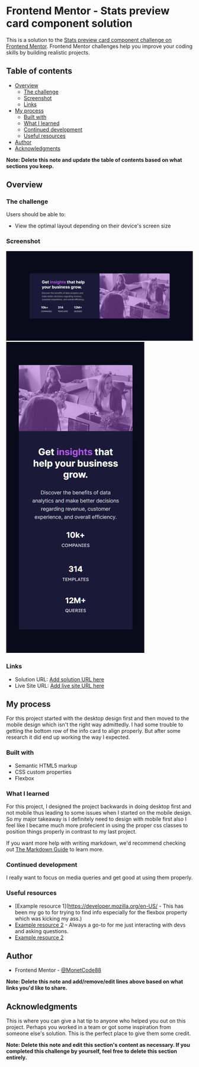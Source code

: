 # Frontend Mentor - Stats preview card component solution

This is a solution to the [Stats preview card component challenge on Frontend Mentor](https://www.frontendmentor.io/challenges/stats-preview-card-component-8JqbgoU62). Frontend Mentor challenges help you improve your coding skills by building realistic projects.

## Table of contents

- [Overview](#overview)
  - [The challenge](#the-challenge)
  - [Screenshot](#screenshot)
  - [Links](#links)
- [My process](#my-process)
  - [Built with](#built-with)
  - [What I learned](#what-i-learned)
  - [Continued development](#continued-development)
  - [Useful resources](#useful-resources)
- [Author](#author)
- [Acknowledgments](#acknowledgments)

**Note: Delete this note and update the table of contents based on what sections you keep.**

## Overview

### The challenge

Users should be able to:

- View the optimal layout depending on their device's screen size

### Screenshot

![](images/My-Desktop-Solution.jpg)
![](images/My-Mobile-Solution.jpg)

### Links

- Solution URL: [Add solution URL here](https://github.com/MonetCode88/Stats-preview-card-component-main)
- Live Site URL: [Add live site URL here](https://monetcode88.github.io/Stats-preview-card-component-main/)

## My process

For this project started with the desktop design first and then moved to the mobile design which isn't the right way admittedly. I had some trouble to getting the bottom row of the info card to align properly. But after some research it did end up working the way I expected.

### Built with

- Semantic HTML5 markup
- CSS custom properties
- Flexbox

### What I learned

For this project, I designed the project backwards in doing desktop first and not mobile thus leading to some issues when I started on the mobile design. So my major takeaway is I definitely need to design with mobile first
also I feel like I became much more profecient in using the proper css classes to position things properly in contrast to my last project.

If you want more help with writing markdown, we'd recommend checking out [The Markdown Guide](https://www.markdownguide.org/) to learn more.

### Continued development

I really want to focus on media queries and get good at using them properly.

### Useful resources

- [Example resource 1](https://developer.mozilla.org/en-US/ - This has been my go to for trying to find info especially for the flexbox property which was kicking my ass.)
- [Example resource 2](https://stackoverflow.com/) - Always a go-to for me just interacting with devs and asking questions.
- [Example resource 2](https://www.w3schools.com/)

## Author

- Frontend Mentor - [@MonetCode88](https://www.frontendmentor.io/profile/MonetCode88)

**Note: Delete this note and add/remove/edit lines above based on what links you'd like to share.**

## Acknowledgments

This is where you can give a hat tip to anyone who helped you out on this project. Perhaps you worked in a team or got some inspiration from someone else's solution. This is the perfect place to give them some credit.

**Note: Delete this note and edit this section's content as necessary. If you completed this challenge by yourself, feel free to delete this section entirely.**
